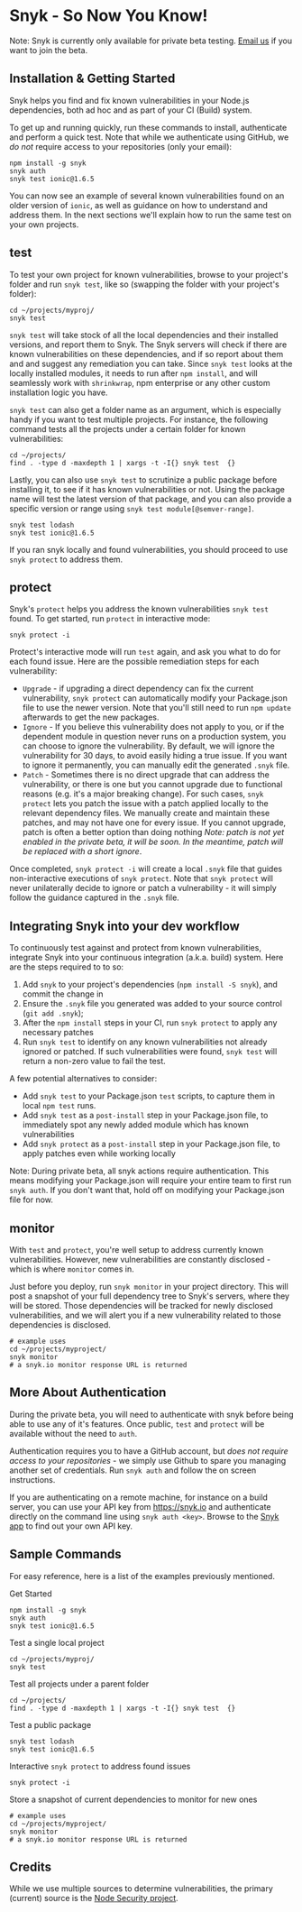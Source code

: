# Snyk - So Now You Know!

Note: Snyk is currently only available for private beta testing. [Email us](mailto:contact@snyk.io) if you want to join the beta.

## Installation & Getting Started

Snyk helps you find and fix known vulnerabilities in your Node.js dependencies, both ad hoc and as part of your CI (Build) system. 

To get up and running quickly, run these commands to install, authenticate and perform a quick test. Note that while we authenticate using GitHub, we *do not* require access to your repositories (only your email):
```shell
npm install -g snyk
snyk auth
snyk test ionic@1.6.5
```

You can now see an example of several known vulnerabilities found on an older version of `ionic`, as well as guidance on how to understand and address them. In the next sections we'll explain how to run the same test on your own projects.

## test

To test your own project for known vulnerabilities, browse to your project's folder and run `snyk test`, like so (swapping the folder with your project's folder):
```shell
cd ~/projects/myproj/
snyk test
```

`snyk test` will take stock of all the local dependencies and their installed versions, and report them to Snyk. The Snyk servers will check if there are known vulnerabilities on these dependencies, and if so report about them and and suggest any remediation you can take. Since `snyk test` looks at the locally installed modules, it needs to run after `npm install`, and will seamlessly work with `shrinkwrap`, npm enterprise or any other custom installation logic you have.

`snyk test` can also get a folder name as an argument, which is especially handy if you want to test multiple projects. For instance, the following command tests all the projects under a certain folder for known vulnerabilities:
```shell
cd ~/projects/
find . -type d -maxdepth 1 | xargs -t -I{} snyk test  {}
```

Lastly, you can also use `snyk test` to scrutinize a public package before installing it, to see if it has known vulnerabilities or not. Using the package name will test the latest version of that package, and you can also provide a specific version or range using `snyk test module[@semver-range]`.
```shell
snyk test lodash
snyk test ionic@1.6.5
```

If you ran snyk locally and found vulnerabilities, you should proceed to use `snyk protect` to address them.

## protect

Snyk's `protect` helps you address the known vulnerabilities `snyk test` found. 
To get started, run `protect` in interactive mode:
```shell
snyk protect -i
```

Protect's interactive mode will run `test` again, and ask you what to do for each found issue. Here are the possible remediation steps for each vulnerability:

- `Upgrade` - if upgrading a direct dependency can fix the current vulnerability, `snyk protect` can automatically modify your Package.json file to use the newer version. Note that you'll still need to run `npm update` afterwards to get the new packages.
- `Ignore` - If you believe this vulnerability does not apply to you, or if the dependent module in question never runs on a production system, you can choose to ignore the vulnerability. By default, we will ignore the vulnerability for 30 days, to avoid easily hiding a true issue. If you want to ignore it permanently, you can manually edit the generated `.snyk` file.
- `Patch` - Sometimes there is no direct upgrade that can address the vulnerability, or there is one but you cannot upgrade due to functional reasons (e.g. it's a major breaking change). For such cases, `snyk protect` lets you patch the issue with a patch applied locally to the relevant dependency files. We manually create and maintain these patches, and may not have one for every issue. If you cannot upgrade, patch is often a better option than doing nothing *Note: patch is not yet enabled in the private beta, it will be soon. In the meantime, patch will be replaced with a short ignore*.

Once completed, `snyk protect -i` will create a local `.snyk` file that guides non-interactive executions of `snyk protect`. Note that `snyk protect` will never unilaterally decide to ignore or patch a vulnerability - it will simply follow the guidance captured in the `.snyk` file.

## Integrating Snyk into your dev workflow

To continuously test against and protect from known vulnerabilities, integrate Snyk into your continuous integration (a.k.a. build) system. Here are the steps required to to so:

1. Add `snyk` to your project's dependencies (`npm install -S snyk`), and commit the change in
2. Ensure the `.snyk` file you generated was added to your source control (`git add .snyk`);
3. After the `npm install` steps in your CI, run `snyk protect` to apply any necessary patches
4. Run `snyk test` to identify on any known vulnerabilities not already ignored or patched. If such vulnerabilities were found, `snyk test` will return a non-zero value to fail the test.

A few potential alternatives to consider:
- Add `snyk test` to your Package.json `test` scripts, to capture them in local `npm test` runs. 
- Add `snyk test` as a `post-install` step in your Package.json file, to immediately spot any newly added module which has known vulnerabilities
- Add `snyk protect` as a `post-install` step in your Package.json file, to apply patches even while working locally

Note: During private beta, all snyk actions require authentication. This means modifying your Package.json will require your entire team to first run `snyk auth`. If you don't want that, hold off on modifying your Package.json file for now. 

## monitor

With `test` and `protect`, you're well setup to address currently known vulnerabilities. However, new vulnerabilities are constantly disclosed - which is where `monitor` comes in.

Just before you deploy, run `snyk monitor` in your project directory. This will post a snapshot of your full dependency tree to Snyk's servers, where they will be stored. Those dependencies will be tracked for newly disclosed vulnerabilities, and we will alert you if a new vulnerability related to those dependencies is disclosed.

```shell
# example uses
cd ~/projects/myproject/
snyk monitor
# a snyk.io monitor response URL is returned
```

## More About Authentication

During the private beta, you will need to authenticate with snyk before being able to use any of it's features. Once public, `test` and `protect` will be available without the need to `auth`.

Authentication requires you to have a GitHub account, but *does not require access to your repositories* - we simply use Github to spare you managing another set of credentials. Run `snyk auth` and follow the on screen instructions.

If you are authenticating on a remote machine, for instance on a build server, you can use your API key from https://snyk.io and authenticate directly on the command line using `snyk auth <key>`. Browse to the [Snyk app](https://app.snyk.io/) to find out your own API key.

## Sample Commands

For easy reference, here is a list of the examples previously mentioned. 

Get Started
```shell
npm install -g snyk
snyk auth
snyk test ionic@1.6.5
```
Test a single local project
```shell
cd ~/projects/myproj/
snyk test
```
Test all projects under a parent folder
```shell
cd ~/projects/
find . -type d -maxdepth 1 | xargs -t -I{} snyk test  {}
```
Test a public package
```shell
snyk test lodash
snyk test ionic@1.6.5
```
Interactive `snyk protect` to address found issues
```shell
snyk protect -i
```
Store a snapshot of current dependencies to monitor for new ones
```shell
# example uses
cd ~/projects/myproject/
snyk monitor
# a snyk.io monitor response URL is returned
```

## Credits

While we use multiple sources to determine vulnerabilities, the primary (current) source is the [Node Security project](http://nodesecurity.io).
